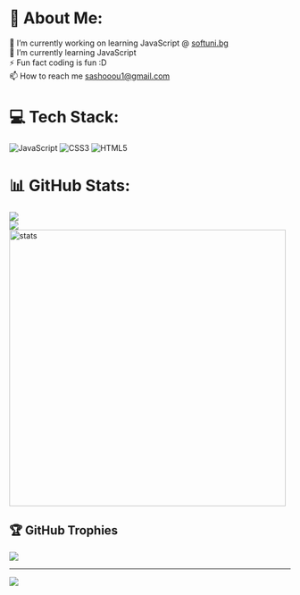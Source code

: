# 💫 About Me:
🔭 I’m currently working on learning JavaScript @ [softuni.bg](https://softuni.bg/)<br>🌱 I’m currently learning JavaScript<br>⚡ Fun fact coding is fun :D<br>📫 How to reach me sashooou1@gmail.com


# 💻 Tech Stack:
![JavaScript](https://img.shields.io/badge/javascript-%23323330.svg?style=for-the-badge&logo=javascript&logoColor=%23F7DF1E) ![CSS3](https://img.shields.io/badge/css3-%231572B6.svg?style=for-the-badge&logo=css3&logoColor=white) ![HTML5](https://img.shields.io/badge/html5-%23E34F26.svg?style=for-the-badge&logo=html5&logoColor=white)
# 📊 GitHub Stats:
![](https://github-readme-stats.vercel.app/api?username=AleksandarAtanasovv&theme=tokyonight&hide_border=false&include_all_commits=true&count_private=true)<br/>
![](https://github-readme-streak-stats.herokuapp.com/?user=AleksandarAtanasovv&theme=tokyonight&hide_border=false)<br/>
<img src="https://github-readme-stats.vercel.app/api/top-langs/?username=AleksandarAtanasovv&theme=tokyonight&hide_border=false&include_all_commits=false&count_private=false&layout=compact" alt="stats" width="495"/>
## 🏆 GitHub Trophies
![](https://github-profile-trophy.vercel.app/?username=AleksandarAtanasovv&theme=radical&no-frame=false&no-bg=true&margin-w=4)

---
[![](https://visitcount.itsvg.in/api?id=AleksandarAtanasovv&icon=0&color=1)](https://visitcount.itsvg.in)
